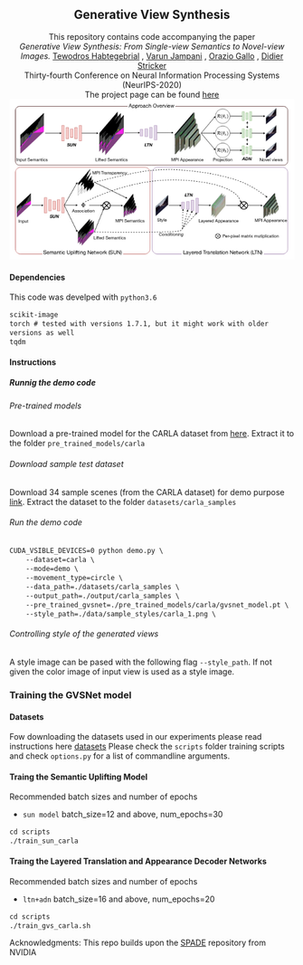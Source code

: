 <h2 align=center> Generative View Synthesis </h2>
<div align=center>
This repository contains code accompanying the paper <br>
<i>Generative View Synthesis: From Single-view Semantics to Novel-view Images.</i> <span> <a href="https://tedyhabtegebrial.github.io/">Tewodros Habtegebrial</a></span> , 
<span> <a href="https://varunjampani.github.io/">Varun Jampani</a></span> , 
<span> <a href="http://alumni.soe.ucsc.edu/~orazio/">Orazio Gallo</a></span> , 
<span> <a href="https://av.dfki.de/members/stricker/">Didier Stricker</a></span>  
<br> Thirty-fourth Conference on Neural Information Processing Systems (NeurIPS-2020) <br> The project page can be found <a href="https://gvsnet.github.io/">here</a>
</div>

<div align=center width=750px class="row">

<div class="column">
    <img src="/docs/assets/GVSNet.png">
  </div>
</div>



#### Dependencies
This code was develped with ```python3.6```
```
scikit-image
torch # tested with versions 1.7.1, but it might work with older versions as well
tqdm
```
#### Instructions
##### Runnig the demo code
###### Pre-trained models
Download a pre-trained model for the CARLA dataset from [here](https://drive.google.com/file/d/1xTRwuo1nGl0MVeNBFJSbwsCGTZvppGY3/view?usp=sharing). Extract it to the folder ```pre_trained_models/carla```

###### Download sample test dataset
Download 34 sample scenes (from the CARLA dataset) for demo purpose [link](https://drive.google.com/file/d/1lStDu9RI4JmU2IR4g0nBB1ZPwY5KIq_Z/view?usp=sharing). Extract the dataset to the folder ```datasets/carla_samples```

###### Run the demo code
```
CUDA_VSIBLE_DEVICES=0 python demo.py \
    --dataset=carla \
    --mode=demo \
    --movement_type=circle \
    --data_path=./datasets/carla_samples \
    --output_path=./output/carla_samples \
    --pre_trained_gvsnet=./pre_trained_models/carla/gvsnet_model.pt \
    --style_path=./data/sample_styles/carla_1.png \

```
###### Controlling style of the generated views
A style image can be pased with the following flag ``` --style_path ```. If not given the color image of input view is used as a style image.

### Training the GVSNet model
#### Datasets
Fow downloading the datasets used in our experiments please read instructions here [datasets](/docs/datasets.md)
Please check the ```scripts``` folder training scripts and check ```options.py``` for a list of commandline arguments.
#### Traing the Semantic Uplifting Model
Recommended batch sizes and number of epochs
  * ``` sun model ``` batch_size=12 and above, num_epochs=30
```
cd scripts
./train_sun_carla

```
#### Traing the Layered Translation and Appearance Decoder Networks
Recommended batch sizes and number of epochs
  * ``` ltn+adn ``` batch_size=16 and above, num_epochs=20
```
cd scripts
./train_gvs_carla.sh
```

Acknowledgments: This repo builds upon the [SPADE](https://github.com/NVlabs/SPADE) repository from NVIDIA